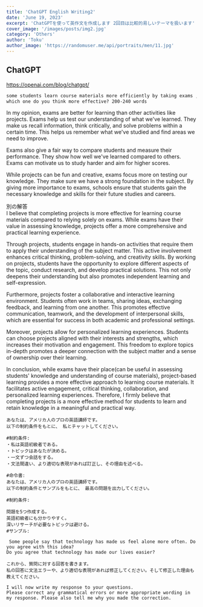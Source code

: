 ```yaml
---
title: 'ChatGPT English Writing2'
date: 'June 19, 2023'
excerpt: 'ChatGPTを使って英作文を作成します 2回目は比較的易しいテーマを扱います'
cover_image: '/images/posts/img2.jpg'
category: 'Others'
author: 'Toku'
author_image: 'https://randomuser.me/api/portraits/men/11.jpg'
---
```


<!-- Markdow generator - https://jaspervdj.be/lorem-markdownum/ -->

## ChatGPT
https://openai.com/blog/chatgpt/

```html
some students learn course materials more efficiently by taking exams ,while others think students learn more efficiently by doing other activities like completing projects. 
which one do you think more effective? 200-240 words
```
In my opinion, exams are better for learning than other activities like projects. Exams help us test our understanding of what we've learned. They make us recall information, think critically, and solve problems within a certain time. This helps us remember what we've studied and find areas we need to improve.

Exams also give a fair way to compare students and measure their performance. They show how well we've learned compared to others. Exams can motivate us to study harder and aim for higher scores.

While projects can be fun and creative, exams focus more on testing our knowledge. They make sure we have a strong foundation in the subject. By giving more importance to exams, schools ensure that students gain the necessary knowledge and skills for their future studies and careers.

別の解答  
I believe that completing projects is more effective for learning course materials compared to relying solely on exams. While exams have their value in assessing knowledge, projects offer a more comprehensive and practical learning experience.

Through projects, students engage in hands-on activities that require them to apply their understanding of the subject matter. This active involvement enhances critical thinking, problem-solving, and creativity skills. By working on projects, students have the opportunity to explore different aspects of the topic, conduct research, and develop practical solutions. This not only deepens their understanding but also promotes independent learning and self-expression.

Furthermore, projects foster a collaborative and interactive learning environment. Students often work in teams, sharing ideas, exchanging feedback, and learning from one another. This promotes effective communication, teamwork, and the development of interpersonal skills, which are essential for success in both academic and professional settings.

Moreover, projects allow for personalized learning experiences. Students can choose projects aligned with their interests and strengths, which increases their motivation and engagement. This freedom to explore topics in-depth promotes a deeper connection with the subject matter and a sense of ownership over their learning.

In conclusion, while exams have their place(can be useful in assessing students' knowledge and understanding of course materials), project-based learning provides a more effective approach to learning course materials. It facilitates active engagement, critical thinking, collaboration, and personalized learning experiences. Therefore, I firmly believe that completing projects is a more effective method for students to learn and retain knowledge in a meaningful and practical way.

```Question
あなたは、アメリカ人のプロの英語講師です。
以下の制約条件をもとに、 私とチャットしてください。

#制約条件:
・私は英語初級者である。
・トピックはあなたが決める。
・一文ずつ会話をする。
・文法間違い、より適切な表現があれば訂正し、その理由を述べる。
```
```Question
#命令書:
あなたは、アメリカ人のプロの英語講師です。
以下の制約条件とサンプルをもとに、 最高の問題を出力してください。

#制約条件:

問題を5つ作成する。
英語初級者にも分かりやすく。
深いリサーチが必要なトピックは避ける。
#サンプル:

 Some people say that technology has made us feel alone more often. Do you agree with this idea?
Do you agree that technology has made our lives easier?
```

```Question
これから、質問に対する回答を書きます。
私の回答に文法エラーや、より適切な表現があれば修正してください。そして修正した理由も教えてください。

I will now write my response to your questions.
Please correct any grammatical errors or more appropriate wording in my response. Please also tell me why you made the correction.
```
```Question

```
```Question

```

```Question

```
```Question

```
```Question

```

```Question

```
```Question

```
```Question

```

```Question

```
```Question

```
```Question

```

```Question

```
